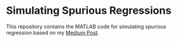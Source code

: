 # Simulating Spurious Regressions

This repository contains the MATLAB code for simulating spurious regression based on my [Medium Post](https://dataavicenna.medium.com/spurious-regression-and-matlab-simulation-b76e8d2dbd3d).
